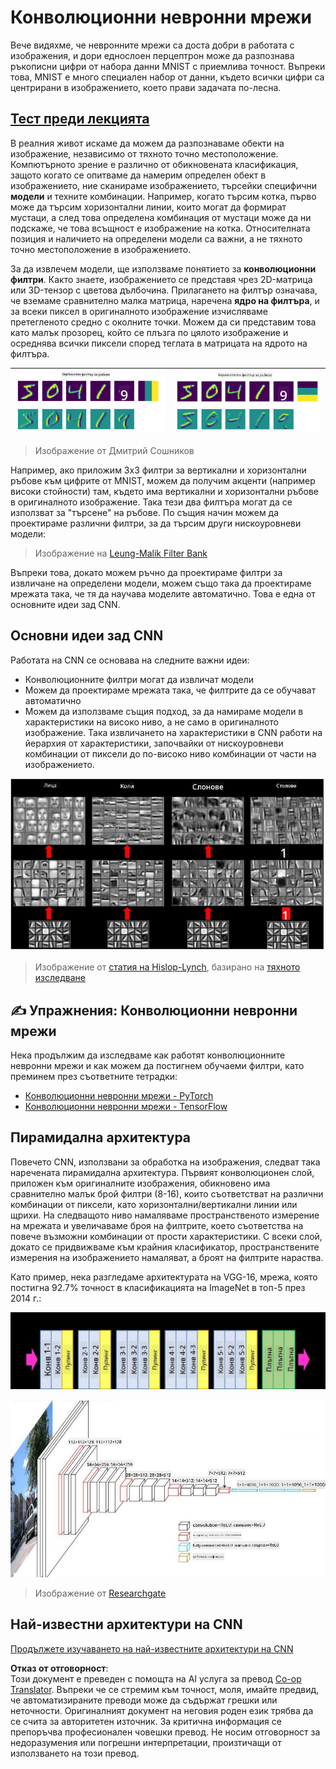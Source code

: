 <!--
CO_OP_TRANSLATOR_METADATA:
{
  "original_hash": "088837b42b7d99198bf62db8a42411e0",
  "translation_date": "2025-08-25T22:52:34+00:00",
  "source_file": "lessons/4-ComputerVision/07-ConvNets/README.md",
  "language_code": "bg"
}
-->
# Конволюционни невронни мрежи

Вече видяхме, че невронните мрежи са доста добри в работата с изображения, и дори еднослоен перцептрон може да разпознава ръкописни цифри от набора данни MNIST с приемлива точност. Въпреки това, MNIST е много специален набор от данни, където всички цифри са центрирани в изображението, което прави задачата по-лесна.

## [Тест преди лекцията](https://red-field-0a6ddfd03.1.azurestaticapps.net/quiz/107)

В реалния живот искаме да можем да разпознаваме обекти на изображение, независимо от тяхното точно местоположение. Компютърното зрение е различно от обикновената класификация, защото когато се опитваме да намерим определен обект в изображението, ние сканираме изображението, търсейки специфични **модели** и техните комбинации. Например, когато търсим котка, първо може да търсим хоризонтални линии, които могат да формират мустаци, а след това определена комбинация от мустаци може да ни подскаже, че това всъщност е изображение на котка. Относителната позиция и наличието на определени модели са важни, а не тяхното точно местоположение в изображението.

За да извлечем модели, ще използваме понятието за **конволюционни филтри**. Както знаете, изображението се представя чрез 2D-матрица или 3D-тензор с цветова дълбочина. Прилагането на филтър означава, че вземаме сравнително малка матрица, наречена **ядро на филтъра**, и за всеки пиксел в оригиналното изображение изчисляваме претегленото средно с околните точки. Можем да си представим това като малък прозорец, който се плъзга по цялото изображение и осреднява всички пиксели според теглата в матрицата на ядрото на филтъра.

![Филтър за вертикални ръбове](../../../../../translated_images/filter-vert.b7148390ca0bc356ddc7e55555d2481819c1e86ddde9dce4db5e71a69d6f887f.bg.png) | ![Филтър за хоризонтални ръбове](../../../../../translated_images/filter-horiz.59b80ed4feb946efbe201a7fe3ca95abb3364e266e6fd90820cb893b4d3a6dda.bg.png)
----|----

> Изображение от Дмитрий Сошников

Например, ако приложим 3x3 филтри за вертикални и хоризонтални ръбове към цифрите от MNIST, можем да получим акценти (например високи стойности) там, където има вертикални и хоризонтални ръбове в оригиналното изображение. Така тези два филтъра могат да се използват за "търсене" на ръбове. По същия начин можем да проектираме различни филтри, за да търсим други нискоуровневи модели:

> Изображение на [Leung-Malik Filter Bank](https://www.robots.ox.ac.uk/~vgg/research/texclass/filters.html)

Въпреки това, докато можем ръчно да проектираме филтри за извличане на определени модели, можем също така да проектираме мрежата така, че тя да научава моделите автоматично. Това е една от основните идеи зад CNN.

## Основни идеи зад CNN

Работата на CNN се основава на следните важни идеи:

* Конволюционните филтри могат да извличат модели
* Можем да проектираме мрежата така, че филтрите да се обучават автоматично
* Можем да използваме същия подход, за да намираме модели в характеристики на високо ниво, а не само в оригиналното изображение. Така извличането на характеристики в CNN работи на йерархия от характеристики, започвайки от нискоуровневи комбинации от пиксели до по-високо ниво комбинации от части на изображението.

![Йерархично извличане на характеристики](../../../../../translated_images/FeatureExtractionCNN.d9b456cbdae7cb643fde3032b81b2940e3cf8be842e29afac3f482725ba7f95c.bg.png)

> Изображение от [статия на Hislop-Lynch](https://www.semanticscholar.org/paper/Computer-vision-based-pedestrian-trajectory-Hislop-Lynch/26e6f74853fc9bbb7487b06dc2cf095d36c9021d), базирано на [тяхното изследване](https://dl.acm.org/doi/abs/10.1145/1553374.1553453)

## ✍️ Упражнения: Конволюционни невронни мрежи

Нека продължим да изследваме как работят конволюционните невронни мрежи и как можем да постигнем обучаеми филтри, като преминем през съответните тетрадки:

* [Конволюционни невронни мрежи - PyTorch](../../../../../lessons/4-ComputerVision/07-ConvNets/ConvNetsPyTorch.ipynb)
* [Конволюционни невронни мрежи - TensorFlow](../../../../../lessons/4-ComputerVision/07-ConvNets/ConvNetsTF.ipynb)

## Пирамидална архитектура

Повечето CNN, използвани за обработка на изображения, следват така наречената пирамидална архитектура. Първият конволюционен слой, приложен към оригиналните изображения, обикновено има сравнително малък брой филтри (8-16), които съответстват на различни комбинации от пиксели, като хоризонтални/вертикални линии или щрихи. На следващото ниво намаляваме пространственото измерение на мрежата и увеличаваме броя на филтрите, което съответства на повече възможни комбинации от прости характеристики. С всеки слой, докато се придвижваме към крайния класификатор, пространствените измерения на изображението намаляват, а броят на филтрите нараства.

Като пример, нека разгледаме архитектурата на VGG-16, мрежа, която постигна 92.7% точност в класификацията на ImageNet в топ-5 през 2014 г.:

![Слоеве на ImageNet](../../../../../translated_images/vgg-16-arch1.d901a5583b3a51baeaab3e768567d921e5d54befa46e1e642616c5458c934028.bg.jpg)

![Пирамида на ImageNet](../../../../../translated_images/vgg-16-arch.64ff2137f50dd49fdaa786e3f3a975b3f22615efd13efb19c5d22f12e01451a1.bg.jpg)

> Изображение от [Researchgate](https://www.researchgate.net/figure/Vgg16-model-structure-To-get-the-VGG-NIN-model-we-replace-the-2-nd-4-th-6-th-7-th_fig2_335194493)

## Най-известни архитектури на CNN

[Продължете изучаването на най-известните архитектури на CNN](CNN_Architectures.md)

**Отказ от отговорност**:  
Този документ е преведен с помощта на AI услуга за превод [Co-op Translator](https://github.com/Azure/co-op-translator). Въпреки че се стремим към точност, моля, имайте предвид, че автоматизираните преводи може да съдържат грешки или неточности. Оригиналният документ на неговия роден език трябва да се счита за авторитетен източник. За критична информация се препоръчва професионален човешки превод. Не носим отговорност за недоразумения или погрешни интерпретации, произтичащи от използването на този превод.